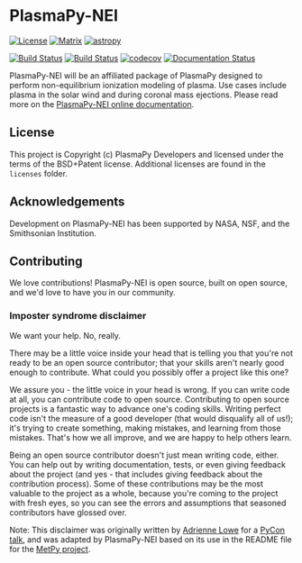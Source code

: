 # PlasmaPy-NEI

[![License](https://img.shields.io/badge/License-BSD%203--Clause-blue.svg)](./LICENSE.md)
[![Matrix](https://matrix.to/img/matrix-badge.svg)](https://riot.im/app/#/room/#plasmapy:openastronomy.org)
[![astropy](http://img.shields.io/badge/powered%20by-AstroPy-orange.svg?style=flat)](http://www.astropy.org/)

[![Build Status](https://dev.azure.com/plasmapy/PlasmaPy-NEI/_apis/build/status/PlasmaPy.PlasmaPy-NEI?branchName=master)](https://dev.azure.com/plasmapy/PlasmaPy-NEI/_build/latest?definitionId=2&branchName=master)
[![Build Status](https://travis-ci.org/PlasmaPy/PlasmaPy-NEI.svg?branch=master)](https://travis-ci.org/PlasmaPy/PlasmaPy-NEI)
[![codecov](https://codecov.io/gh/PlasmaPy/PlasmaPy-NEI/branch/master/graph/badge.svg)](https://codecov.io/gh/PlasmaPy/PlasmaPy-NEI)
[![Documentation Status](https://readthedocs.org/projects/plasmapy/badge/?version=latest)](http://plasmapy-nei.readthedocs.io/en/latest/?badge=latest)





PlasmaPy-NEI will be an affiliated package of PlasmaPy designed to perform
non-equilibrium ionization modeling of plasma.  Use cases include plasma in
the solar wind and during coronal mass ejections.  Please read more on the
[PlasmaPy-NEI online documentation](https://nei.plasmapy.org).

## License


This project is Copyright (c) PlasmaPy Developers and licensed under
the terms of the BSD+Patent license. Additional licenses are found in the
`licenses` folder.

## Acknowledgements

Development on PlasmaPy-NEI has been supported by NASA, NSF, and the
Smithsonian Institution.

## Contributing

We love contributions! PlasmaPy-NEI is open source,
built on open source, and we'd love to have you in our community.

### Imposter syndrome disclaimer 

We want your help. No, really.

There may be a little voice inside your head that is telling you that you're not
ready to be an open source contributor; that your skills aren't nearly good
enough to contribute. What could you possibly offer a project like this one?

We assure you - the little voice in your head is wrong. If you can write code at
all, you can contribute code to open source. Contributing to open source
projects is a fantastic way to advance one's coding skills. Writing perfect code
isn't the measure of a good developer (that would disqualify all of us!); it's
trying to create something, making mistakes, and learning from those
mistakes. That's how we all improve, and we are happy to help others learn.

Being an open source contributor doesn't just mean writing code, either. You can
help out by writing documentation, tests, or even giving feedback about the
project (and yes - that includes giving feedback about the contribution
process). Some of these contributions may be the most valuable to the project as
a whole, because you're coming to the project with fresh eyes, so you can see
the errors and assumptions that seasoned contributors have glossed over.

Note: This disclaimer was originally written by
[Adrienne Lowe](https://github.com/adriennefriend) for a
[PyCon talk](https://www.youtube.com/watch?v=6Uj746j9Heo), and was adapted by
PlasmaPy-NEI based on its use in the README file for the
[MetPy project](https://github.com/Unidata/MetPy).
